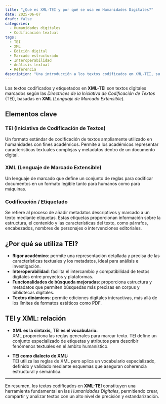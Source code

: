 ```yaml
---
title: "¿Qué es XML-TEI y por qué se usa en Humanidades Digitales?"
date: 2025-06-07
draft: false
categories:
  - Humanidades digitales
  - Codificación textual
tags:
  - TEI
  - XML
  - Edición digital
  - Marcado estructurado
  - Interoperabilidad
  - Análisis textual
  - Referencia
description: "Una introducción a los textos codificados en XML-TEI, su utilidad académica y su papel en la interoperabilidad de proyectos de Humanidades Digitales."
---
```


Los textos codificados y etiquetados en **XML-TEI** son textos digitales marcados según las *Directrices de la Iniciativa de Codificación de Textos* (TEI), basadas en **XML** (*Lenguaje de Marcado Extensible*).

## Elementos clave

### TEI (Iniciativa de Codificación de Textos)

Un formato estándar de codificación de textos ampliamente utilizado en humanidades con fines académicos. Permite a los académicos representar características textuales complejas y metadatos dentro de un documento digital.

### XML (Lenguaje de Marcado Extensible)

Un lenguaje de marcado que define un conjunto de reglas para codificar documentos en un formato legible tanto para humanos como para máquinas.

### Codificación / Etiquetado

Se refiere al proceso de añadir metadatos descriptivos y marcado a un texto mediante etiquetas. Estas etiquetas proporcionan información sobre la estructura, el contenido y las características del texto, como párrafos, encabezados, nombres de personajes o intervenciones editoriales.

## ¿Por qué se utiliza TEI?

- **Rigor académico**: permite una representación detallada y precisa de las características textuales y los metadatos, ideal para análisis e investigación.
- **Interoperabilidad**: facilita el intercambio y compatibilidad de textos digitales entre proyectos y plataformas.
- **Funcionalidades de búsqueda mejoradas**: proporciona estructura y metadatos que permiten búsquedas más precisas en corpus y bibliotecas digitales.
- **Textos dinámicos**: permite ediciones digitales interactivas, más allá de los límites de formatos estáticos como PDF.

## TEI y XML: relación

- **XML es la sintaxis, TEI es el vocabulario.**  
  XML proporciona las reglas generales para marcar texto. TEI define un conjunto especializado de etiquetas y atributos para describir fenómenos textuales en el ámbito humanístico.

- **TEI como dialecto de XML:**  
  TEI utiliza las reglas de XML pero aplica un vocabulario especializado, definido y validado mediante esquemas que aseguran coherencia estructural y semántica.

---

En resumen, los textos codificados en **XML-TEI** constituyen una herramienta fundamental en las *Humanidades Digitales*, permitiendo crear, compartir y analizar textos con un alto nivel de precisión y estandarización.
